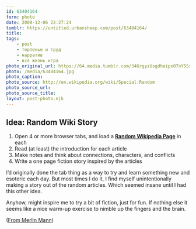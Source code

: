 ```yaml
---
id: 63404164
form: photo
date: 2008-12-06 22:27:24
tumblr: https://untitled.urbansheep.com/post/63404164/
title:
tags:
    - post
    - терпенье и труд
    - нарратив
    - вся жизнь игра
photo_original_url: https://64.media.tumblr.com/34GrgyzUsgdheipx07nY5SxTo1_1280.jpg
photo: /media/63404164.jpg
photo_caption: 
photo_source: http://en.wikipedia.org/wiki/Special:Random
photo_source_url:
photo_source_title:
layout: post-photo.njk
---
```


<p><h2>Idea: Random Wiki Story</h2>

<ol><li>Open 4 or more browser tabs, and load a <a href="http://en.wikipedia.org/wiki/Special:Random"><strong>Random Wikipedia Page</strong></a> in each </li>
<li>Read (at least) the introduction for each article</li>
<li>Make notes and think about connections, characters, and conflicts</li>
<li>Write a one page fiction story inspired by the articles</li>
</ol><p>I’d originally done the tab thing as a way to try and learn something new and esoteric each day. But most times I do it, I find myself unintentionally making a story out of the random articles. Which seemed insane until I had this other idea.</p>

<p>Anyhow, might inspire me to try a bit of fiction, just for fun. If nothing else it seems like a nice warm-up exercise to nimble up the fingers and the brain.</p>

<p>(<a href="http://www.kungfugrippe.com/post/59976956/idea-random-wiki-story-open-4-or-more-browser">From Merlin Mann</a>)</p></p>
